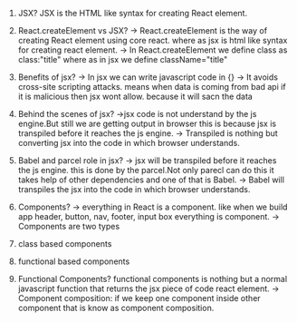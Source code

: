 1. JSX?
JSX is the HTML like syntax for creating React element.

2. React.createElement vs JSX?
-> React.createElement is the way of creating React element using core react. where as jsx is html like syntax for creating react element.
-> In React.createElement we define class as class:"title" where as in jsx we define className="title"

3. Benefits of jsx?
-> In jsx we can write javascript code in {}
-> It avoids cross-site scripting attacks. means when data is coming from bad api if it is malicious then jsx wont allow. because it will sacn the data

4. Behind the scenes of jsx?
->jsx code is not understand by the js engine.But still we are getting output in browser this is because jsx is transpiled before it reaches the js engine.
-> Transpiled is nothing but converting jsx into the code in which browser understands.

5. Babel and parcel role in jsx?
-> jsx will be transpiled before it reaches the js engine. this is done by the parcel.Not only parecl can do this it takes help of other dependencies and one of that is Babel. 
-> Babel will transpiles the jsx into the code in which browser understands.

6. Components?
-> everything in React is a component. like when we build app header, button, nav, footer, input box everything is component.
-> Components are two types
1. class based components
2. functional based components

7. Functional Components?
functional components is nothing but a normal javascript function that returns the jsx piece of code react element.
-> Component composition:
if we keep one component inside other component that is know as component composition.
